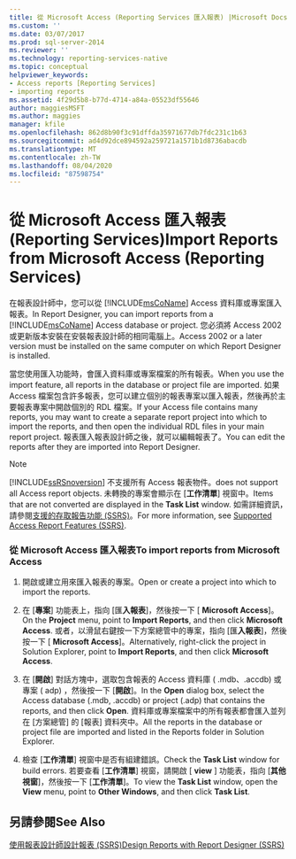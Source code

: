 ```yaml
---
title: 從 Microsoft Access (Reporting Services 匯入報表) |Microsoft Docs
ms.custom: ''
ms.date: 03/07/2017
ms.prod: sql-server-2014
ms.reviewer: ''
ms.technology: reporting-services-native
ms.topic: conceptual
helpviewer_keywords:
- Access reports [Reporting Services]
- importing reports
ms.assetid: 4f29d5b8-b77d-4714-a84a-05523df55646
author: maggiesMSFT
ms.author: maggies
manager: kfile
ms.openlocfilehash: 862d8b90f3c91dffda35971677db7fdc231c1b63
ms.sourcegitcommit: ad4d92dce894592a259721a1571b1d8736abacdb
ms.translationtype: MT
ms.contentlocale: zh-TW
ms.lasthandoff: 08/04/2020
ms.locfileid: "87598754"
---
```

# <a name="import-reports-from-microsoft-access-reporting-services"></a><span data-ttu-id="1452f-102">從 Microsoft Access 匯入報表 (Reporting Services)</span><span class="sxs-lookup"><span data-stu-id="1452f-102">Import Reports from Microsoft Access (Reporting Services)</span></span>
  <span data-ttu-id="1452f-103">在報表設計師中，您可以從 [!INCLUDE[msCoName](../includes/msconame-md.md)] Access 資料庫或專案匯入報表。</span><span class="sxs-lookup"><span data-stu-id="1452f-103">In Report Designer, you can import reports from a [!INCLUDE[msCoName](../includes/msconame-md.md)] Access database or project.</span></span> <span data-ttu-id="1452f-104">您必須將 Access 2002 或更新版本安裝在安裝報表設計師的相同電腦上。</span><span class="sxs-lookup"><span data-stu-id="1452f-104">Access 2002 or a later version must be installed on the same computer on which Report Designer is installed.</span></span>  
  
 <span data-ttu-id="1452f-105">當您使用匯入功能時，會匯入資料庫或專案檔案的所有報表。</span><span class="sxs-lookup"><span data-stu-id="1452f-105">When you use the import feature, all reports in the database or project file are imported.</span></span> <span data-ttu-id="1452f-106">如果 Access 檔案包含許多報表，您可以建立個別的報表專案以匯入報表，然後再於主要報表專案中開啟個別的 RDL 檔案。</span><span class="sxs-lookup"><span data-stu-id="1452f-106">If your Access file contains many reports, you may want to create a separate report project into which to import the reports, and then open the individual RDL files in your main report project.</span></span> <span data-ttu-id="1452f-107">報表匯入報表設計師之後，就可以編輯報表了。</span><span class="sxs-lookup"><span data-stu-id="1452f-107">You can edit the reports after they are imported into Report Designer.</span></span>  
  
> [!NOTE]  
>  [!INCLUDE[ssRSnoversion](../includes/ssrsnoversion-md.md)] <span data-ttu-id="1452f-108">不支援所有 Access 報表物件。</span><span class="sxs-lookup"><span data-stu-id="1452f-108">does not support all Access report objects.</span></span> <span data-ttu-id="1452f-109">未轉換的專案會顯示在 [**工作清單**] 視窗中。</span><span class="sxs-lookup"><span data-stu-id="1452f-109">Items that are not converted are displayed in the **Task List** window.</span></span> <span data-ttu-id="1452f-110">如需詳細資訊，請參閱[支援的存取報告功能 &#40;SSRS&#41;](../../2014/reporting-services/supported-access-report-features-ssrs.md)。</span><span class="sxs-lookup"><span data-stu-id="1452f-110">For more information, see [Supported Access Report Features &#40;SSRS&#41;](../../2014/reporting-services/supported-access-report-features-ssrs.md).</span></span>  
  
### <a name="to-import-reports-from-microsoft-access"></a><span data-ttu-id="1452f-111">從 Microsoft Access 匯入報表</span><span class="sxs-lookup"><span data-stu-id="1452f-111">To import reports from Microsoft Access</span></span>  
  
1.  <span data-ttu-id="1452f-112">開啟或建立用來匯入報表的專案。</span><span class="sxs-lookup"><span data-stu-id="1452f-112">Open or create a project into which to import the reports.</span></span>  
  
2.  <span data-ttu-id="1452f-113">在 [**專案**] 功能表上，指向 [匯**入報表**]，然後按一下 [ **Microsoft Access**]。</span><span class="sxs-lookup"><span data-stu-id="1452f-113">On the **Project** menu, point to **Import Reports**, and then click **Microsoft Access**.</span></span> <span data-ttu-id="1452f-114">或者，以滑鼠右鍵按一下方案總管中的專案，指向 [匯**入報表**]，然後按一下 [ **Microsoft Access**]。</span><span class="sxs-lookup"><span data-stu-id="1452f-114">Alternatively, right-click the project in Solution Explorer, point to **Import Reports**, and then click **Microsoft Access**.</span></span>  
  
3.  <span data-ttu-id="1452f-115">在 [**開啟**] 對話方塊中，選取包含報表的 Access 資料庫 ( .mdb、.accdb) 或專案 ( adp) ，然後按一下 [**開啟**]。</span><span class="sxs-lookup"><span data-stu-id="1452f-115">In the **Open** dialog box, select the Access database (.mdb, .accdb) or project (.adp) that contains the reports, and then click **Open**.</span></span> <span data-ttu-id="1452f-116">資料庫或專案檔案中的所有報表都會匯入並列在 [方案總管] 的 [報表] 資料夾中。</span><span class="sxs-lookup"><span data-stu-id="1452f-116">All the reports in the database or project file are imported and listed in the Reports folder in Solution Explorer.</span></span>  
  
4.  <span data-ttu-id="1452f-117">檢查 [**工作清單**] 視窗中是否有組建錯誤。</span><span class="sxs-lookup"><span data-stu-id="1452f-117">Check the **Task List** window for build errors.</span></span> <span data-ttu-id="1452f-118">若要查看 [**工作清單**] 視窗，請開啟 [ **view** ] 功能表，指向 [**其他視窗**]，然後按一下 [**工作清單**]。</span><span class="sxs-lookup"><span data-stu-id="1452f-118">To view the **Task List** window, open the **View** menu, point to **Other Windows**, and then click **Task List**.</span></span>  
  
## <a name="see-also"></a><span data-ttu-id="1452f-119">另請參閱</span><span class="sxs-lookup"><span data-stu-id="1452f-119">See Also</span></span>  
 [<span data-ttu-id="1452f-120">使用報表設計師設計報表 &#40;SSRS&#41;</span><span class="sxs-lookup"><span data-stu-id="1452f-120">Design Reports with Report Designer &#40;SSRS&#41;</span></span>](tools/design-reporting-services-paginated-reports-with-report-designer-ssrs.md)  
  
  
